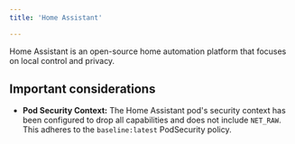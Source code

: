 ```yaml
---
title: 'Home Assistant'

---
```


Home Assistant is an open-source home automation platform that focuses on local control and privacy.

## Important considerations

- **Pod Security Context:** The Home Assistant pod's security context has been configured to drop all capabilities and does not include `NET_RAW`. This adheres to the `baseline:latest` PodSecurity policy.
